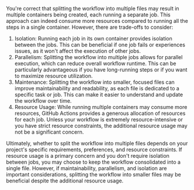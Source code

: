 You're correct that splitting the workflow into multiple files may result in multiple containers being created, each running a separate job. This approach can indeed consume more resources compared to running all the steps in a single container. However, there are trade-offs to consider:

1. Isolation: Running each job in its own container provides isolation between the jobs. This can be beneficial if one job fails or experiences issues, as it won't affect the execution of other jobs.
2. Parallelism: Splitting the workflow into multiple jobs allows for parallel execution, which can reduce overall workflow runtime. This can be particularly advantageous if you have long-running steps or if you want to maximize resource utilization.
3. Maintenance: Splitting the workflow into smaller, focused files can improve maintainability and readability, as each file is dedicated to a specific task or job. This can make it easier to understand and update the workflow over time.
4. Resource Usage: While running multiple containers may consume more resources, GitHub Actions provides a generous allocation of resources for each job. Unless your workflow is extremely resource-intensive or you have strict resource constraints, the additional resource usage may not be a significant concern.

Ultimately, whether to split the workflow into multiple files depends on your project's specific requirements, preferences, and resource constraints. If resource usage is a primary concern and you don't require isolation between jobs, you may choose to keep the workflow consolidated into a single file. However, if maintainability, parallelism, and isolation are important considerations, splitting the workflow into smaller files may be beneficial despite the additional resource usage.
